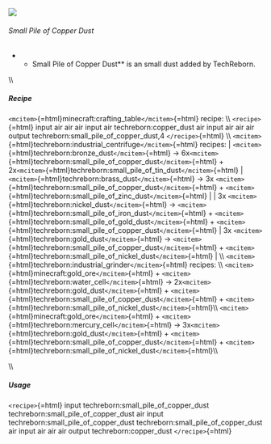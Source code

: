 ![](/mods/techreborn/small_pile_of_copper_dust.png)

###### Small Pile of Copper Dust

-   -   Small Pile of Copper Dust** is an small dust added by
        TechReborn.

\\\\

##### Recipe

`<mcitem>`{=html}minecraft:crafting_table`</mcitem>`{=html} recipe: \\\\
`<recipe>`{=html} input air air air input air techreborn:copper_dust air
input air air air output techreborn:small_pile_of_copper_dust,4
`</recipe>`{=html} \\\\
`<mcitem>`{=html}techreborn:industrial_centrifuge`</mcitem>`{=html}
recipes: \| `<mcitem>`{=html}techreborn:bronze_dust`</mcitem>`{=html}
-\>
6x`<mcitem>`{=html}techreborn:small_pile_of_copper_dust`</mcitem>`{=html} +
2x`<mcitem>`{=html}techreborn:small_pile_of_tin_dust`</mcitem>`{=html}
\| `<mcitem>`{=html}techreborn:brass_dust`</mcitem>`{=html} -\> 3x
`<mcitem>`{=html}techreborn:small_pile_of_copper_dust`</mcitem>`{=html} +
`<mcitem>`{=html}techreborn:small_pile_of_zinc_dust`</mcitem>`{=html} \|
\| 3x `<mcitem>`{=html}techreborn:nickel_dust`</mcitem>`{=html} -\>
`<mcitem>`{=html}techreborn:small_pile_of_iron_dust`</mcitem>`{=html} +
`<mcitem>`{=html}techreborn:small_pile_of_gold_dust`</mcitem>`{=html} +
`<mcitem>`{=html}techreborn:small_pile_of_copper_dust`</mcitem>`{=html}
\| 3x `<mcitem>`{=html}techreborn:gold_dust`</mcitem>`{=html} -\>
`<mcitem>`{=html}techreborn:small_pile_of_copper_dust`</mcitem>`{=html} +
`<mcitem>`{=html}techreborn:small_pile_of_nickel_dust`</mcitem>`{=html}
\| \\\\ `<mcitem>`{=html}techreborn:industrial_grinder`</mcitem>`{=html}
recipes: \\\\ `<mcitem>`{=html}minecraft:gold_ore`</mcitem>`{=html} +
`<mcitem>`{=html}techreborn:water_cell`</mcitem>`{=html} -\>
2x`<mcitem>`{=html}techreborn:gold_dust`</mcitem>`{=html} +
`<mcitem>`{=html}techreborn:small_pile_of_copper_dust`</mcitem>`{=html} +
`<mcitem>`{=html}techreborn:small_pile_of_nickel_dust`</mcitem>`{=html}\\\\
`<mcitem>`{=html}minecraft:gold_ore`</mcitem>`{=html} +
`<mcitem>`{=html}techreborn:mercury_cell`</mcitem>`{=html} -\>
3x`<mcitem>`{=html}techreborn:gold_dust`</mcitem>`{=html} +
`<mcitem>`{=html}techreborn:small_pile_of_copper_dust`</mcitem>`{=html} +
`<mcitem>`{=html}techreborn:small_pile_of_nickel_dust`</mcitem>`{=html}\\\\

\\\\

##### Usage

`<recipe>`{=html} input techreborn:small_pile_of_copper_dust
techreborn:small_pile_of_copper_dust air input
techreborn:small_pile_of_copper_dust
techreborn:small_pile_of_copper_dust air input air air air output
techreborn:copper_dust `</recipe>`{=html}
